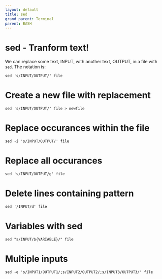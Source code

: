 ```yaml
---
layout: default
title: sed
grand_parent: Terminal
parent: BASH
---
```


# sed - Tranform text!

We can replace some text, INPUT, with another text, OUTPUT, in a file with `sed`. The notation is:

```
sed 's/INPUT/OUTPUT/' file
```

# Create a new file with replacement

```
sed 's/INPUT/OUTPUT/' file > newfile
```

# Replace occurances within the file

```
sed -i 's/INPUT/OUTPUT/' file
```

# Replace all occurances

```
sed 's/INPUT/OUTPUT/g' file
```

# Delete lines containing pattern

```
sed '/INPUT/d' file
```

# Variables with sed

```
sed "s/INPUT/${VARIABLE}/" file
```

# Multiple inputs

```
sed -e 's/INPUT1/OUTPUT1/;s/INPUT2/OUTPUT2/;s/INPUT3/OUTPUT3/' file
```

